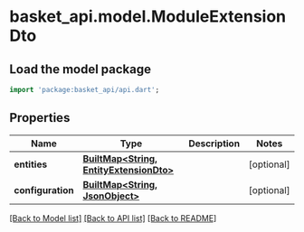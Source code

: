 # basket_api.model.ModuleExtensionDto

## Load the model package
```dart
import 'package:basket_api/api.dart';
```

## Properties
Name | Type | Description | Notes
------------ | ------------- | ------------- | -------------
**entities** | [**BuiltMap&lt;String, EntityExtensionDto&gt;**](EntityExtensionDto.md) |  | [optional] 
**configuration** | [**BuiltMap&lt;String, JsonObject&gt;**](JsonObject.md) |  | [optional] 

[[Back to Model list]](../README.md#documentation-for-models) [[Back to API list]](../README.md#documentation-for-api-endpoints) [[Back to README]](../README.md)


